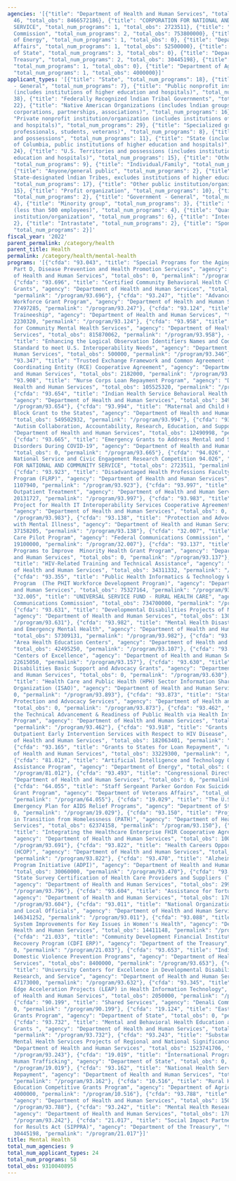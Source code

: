 ```yaml
---
agencies: '[{"title": "Department of Health and Human Services", "total_num_programs":
  46, "total_obs": 8466572186}, {"title": "CORPORATION FOR NATIONAL AND COMMUNITY
  SERVICE", "total_num_programs": 1, "total_obs": 2723511}, {"title": "Federal Communications
  Commission", "total_num_programs": 2, "total_obs": 753800000}, {"title": "Department
  of Energy", "total_num_programs": 1, "total_obs": 0}, {"title": "Department of Veterans
  Affairs", "total_num_programs": 1, "total_obs": 52500000}, {"title": "Department
  of State", "total_num_programs": 3, "total_obs": 0}, {"title": "Department of the
  Treasury", "total_num_programs": 2, "total_obs": 30445198}, {"title": "Denali Commission",
  "total_num_programs": 1, "total_obs": 0}, {"title": "Department of Agriculture",
  "total_num_programs": 1, "total_obs": 4000000}]'
applicant_types: '[{"title": "State", "total_num_programs": 18}, {"title": "Non-Government
  - General", "total_num_programs": 7}, {"title": "Public nonprofit institution/organization
  (includes institutions of higher education and hospitals)", "total_num_programs":
  38}, {"title": "Federally Recognized lndian Tribal Governments", "total_num_programs":
  22}, {"title": "Native American Organizations (includes lndian groups, cooperatives,
  corporations, partnerships, associations)", "total_num_programs": 16}, {"title":
  "Private nonprofit institution/organization (includes institutions of higher education
  and hospitals)", "total_num_programs": 29}, {"title": "Specialized group (e.g. health
  professionals, students, veterans)", "total_num_programs": 8}, {"title": "U.S. Territories
  and possessions", "total_num_programs": 11}, {"title": "State (includes District
  of Columbia, public institutions of higher education and hospitals)", "total_num_programs":
  24}, {"title": "U.S. Territories and possessions (includes institutions of higher
  education and hospitals)", "total_num_programs": 15}, {"title": "Other private institutions/organizations",
  "total_num_programs": 9}, {"title": "Individual/Family", "total_num_programs": 2},
  {"title": "Anyone/general public", "total_num_programs": 2}, {"title": "Local (includes
  State-designated lndian Tribes, excludes institutions of higher education and hospitals",
  "total_num_programs": 17}, {"title": "Other public institution/organization", "total_num_programs":
  15}, {"title": "Profit organization", "total_num_programs": 10}, {"title": "Federal",
  "total_num_programs": 2}, {"title": "Government - General", "total_num_programs":
  4}, {"title": "Minority group", "total_num_programs": 3}, {"title": "Small business
  (less than 500 employees)", "total_num_programs": 4}, {"title": "Quasi-public nonprofit
  institution/organization", "total_num_programs": 6}, {"title": "Interstate", "total_num_programs":
  2}, {"title": "Intrastate", "total_num_programs": 2}, {"title": "Sponsored organization",
  "total_num_programs": 2}]'
fiscal_year: '2022'
parent_permalink: /category/health
parent_title: Health
permalink: /category/health/mental-health
programs: '[{"cfda": "93.043", "title": "Special Programs for the Aging, Title III,
  Part D, Disease Prevention and Health Promotion Services", "agency": "Department
  of Health and Human Services", "total_obs": 0, "permalink": "/program/93.043"},
  {"cfda": "93.696", "title": "Certified Community Behavioral Health Clinic Expansion
  Grants", "agency": "Department of Health and Human Services", "total_obs": 296204783,
  "permalink": "/program/93.696"}, {"cfda": "93.247", "title": "Advanced Nursing Education
  Workforce Grant Program", "agency": "Department of Health and Human Services", "total_obs":
  77497285, "permalink": "/program/93.247"}, {"cfda": "93.124", "title": "Nurse Anesthetist
  Traineeship", "agency": "Department of Health and Human Services", "total_obs":
  2230320, "permalink": "/program/93.124"}, {"cfda": "93.958", "title": "Block Grants
  for Community Mental Health Services", "agency": "Department of Health and Human
  Services", "total_obs": 815870062, "permalink": "/program/93.958"}, {"cfda": "93.346",
  "title": "Enhancing the Logical Observation Identifiers Names and Codes (LOINC\u00ae)
  Standard to meet U.S. Interoperability Needs", "agency": "Department of Health and
  Human Services", "total_obs": 500000, "permalink": "/program/93.346"}, {"cfda":
  "93.347", "title": "Trusted Exchange Framework and Common Agreement (TEFCA) Recognized
  Coordinating Entity (RCE) Cooperative Agreement", "agency": "Department of Health
  and Human Services", "total_obs": 2182000, "permalink": "/program/93.347"}, {"cfda":
  "93.908", "title": "Nurse Corps Loan Repayment Program", "agency": "Department of
  Health and Human Services", "total_obs": 105525320, "permalink": "/program/93.908"},
  {"cfda": "93.654", "title": "Indian Health Service Behavioral Health Programs",
  "agency": "Department of Health and Human Services", "total_obs": 34992587, "permalink":
  "/program/93.654"}, {"cfda": "93.994", "title": "Maternal and Child Health Services
  Block Grant to the States", "agency": "Department of Health and Human Services",
  "total_obs": 549502932, "permalink": "/program/93.994"}, {"cfda": "93.877", "title":
  "Autism Collaboration, Accountability, Research, Education, and Support", "agency":
  "Department of Health and Human Services", "total_obs": 12490998, "permalink": "/program/93.877"},
  {"cfda": "93.665", "title": "Emergency Grants to Address Mental and Substance Use
  Disorders During COVID-19", "agency": "Department of Health and Human Services",
  "total_obs": 0, "permalink": "/program/93.665"}, {"cfda": "94.026", "title": "AmeriCorps
  National Service and Civic Engagement Research Competition 94.026", "agency": "CORPORATION
  FOR NATIONAL AND COMMUNITY SERVICE", "total_obs": 2723511, "permalink": "/program/94.026"},
  {"cfda": "93.923", "title": "Disadvantaged Health Professions Faculty Loan Repayment
  Program (FLRP)", "agency": "Department of Health and Human Services", "total_obs":
  1107940, "permalink": "/program/93.923"}, {"cfda": "93.997", "title": "Assisted
  Outpatient Treatment", "agency": "Department of Health and Human Services", "total_obs":
  20131727, "permalink": "/program/93.997"}, {"cfda": "93.983", "title": "Market Transparency
  Project for Health IT Interoperability Services Cooperative Agreement Program",
  "agency": "Department of Health and Human Services", "total_obs": 0, "permalink":
  "/program/93.983"}, {"cfda": "93.138", "title": "Protection and Advocacy for Individuals
  with Mental Illness", "agency": "Department of Health and Human Services", "total_obs":
  37158205, "permalink": "/program/93.138"}, {"cfda": "32.007", "title": "Connected
  Care Pilot Program", "agency": "Federal Communications Commission", "total_obs":
  19100000, "permalink": "/program/32.007"}, {"cfda": "93.137", "title": "Community
  Programs to Improve  Minority Health Grant Program", "agency": "Department of Health
  and Human Services", "total_obs": 0, "permalink": "/program/93.137"}, {"cfda": "93.145",
  "title": "HIV-Related Training and Technical Assistance", "agency": "Department
  of Health and Human Services", "total_obs": 34311332, "permalink": "/program/93.145"},
  {"cfda": "93.355", "title": "Public Health Informatics & Technology Workforce Development
  Program  (The PHIT Workforce Development Program)", "agency": "Department of Health
  and Human Services", "total_obs": 75327164, "permalink": "/program/93.355"}, {"cfda":
  "32.005", "title": "UNIVERSAL SERVICE FUND - RURAL HEALTH CARE", "agency": "Federal
  Communications Commission", "total_obs": 734700000, "permalink": "/program/32.005"},
  {"cfda": "93.631", "title": "Developmental Disabilities Projects of National Significance",
  "agency": "Department of Health and Human Services", "total_obs": 13000000, "permalink":
  "/program/93.631"}, {"cfda": "93.982", "title": "Mental Health Disaster Assistance
  and Emergency Mental Health", "agency": "Department of Health and Human Services",
  "total_obs": 57309131, "permalink": "/program/93.982"}, {"cfda": "93.107", "title":
  "Area Health Education Centers", "agency": "Department of Health and Human Services",
  "total_obs": 42495250, "permalink": "/program/93.107"}, {"cfda": "93.157", "title":
  "Centers of Excellence", "agency": "Department of Health and Human Services", "total_obs":
  22615050, "permalink": "/program/93.157"}, {"cfda": "93.630", "title": "Developmental
  Disabilities Basic Support and Advocacy Grants", "agency": "Department of Health
  and Human Services", "total_obs": 0, "permalink": "/program/93.630"}, {"cfda": "93.893",
  "title": "Health Care and Public Health (HPH) Sector Information Sharing and Analysis
  Organization (ISAO)", "agency": "Department of Health and Human Services", "total_obs":
  0, "permalink": "/program/93.893"}, {"cfda": "93.873", "title": "State Grants for
  Protection and Advocacy Services", "agency": "Department of Health and Human Services",
  "total_obs": 0, "permalink": "/program/93.873"}, {"cfda": "93.462", "title": "Strengthening
  the Technical Advancement & Readiness of Public Health via Health Information Exchange
  Program", "agency": "Department of Health and Human Services", "total_obs": 5076981,
  "permalink": "/program/93.462"}, {"cfda": "93.918", "title": "Grants to Provide
  Outpatient Early Intervention Services with Respect to HIV Disease", "agency": "Department
  of Health and Human Services", "total_obs": 182063401, "permalink": "/program/93.918"},
  {"cfda": "93.165", "title": "Grants to States for Loan Repayment", "agency": "Department
  of Health and Human Services", "total_obs": 33229300, "permalink": "/program/93.165"},
  {"cfda": "81.012", "title": "Artificial Intelligence and Technology Office Financial
  Assistance Program", "agency": "Department of Energy", "total_obs": 0, "permalink":
  "/program/81.012"}, {"cfda": "93.493", "title": "Congressional Directives", "agency":
  "Department of Health and Human Services", "total_obs": 0, "permalink": "/program/93.493"},
  {"cfda": "64.055", "title": "Staff Sergeant Parker Gordon Fox Suicide Prevention
  Grant Program", "agency": "Department of Veterans Affairs", "total_obs": 52500000,
  "permalink": "/program/64.055"}, {"cfda": "19.029", "title": "The U.S. President''s
  Emergency Plan for AIDS Relief Programs", "agency": "Department of State", "total_obs":
  0, "permalink": "/program/19.029"}, {"cfda": "93.150", "title": "Projects for Assistance
  in Transition from Homelessness (PATH)", "agency": "Department of Health and Human
  Services", "total_obs": 62374158, "permalink": "/program/93.150"}, {"cfda": "93.691",
  "title": "Integrating the Healthcare Enterprise FHIR Cooperative Agreement Program",
  "agency": "Department of Health and Human Services", "total_obs": 100000, "permalink":
  "/program/93.691"}, {"cfda": "93.822", "title": "Health Careers Opportunity Program
  (HCOP)", "agency": "Department of Health and Human Services", "total_obs": 13379784,
  "permalink": "/program/93.822"}, {"cfda": "93.470", "title": "Alzheimer\u2019s Disease
  Program Initiative (ADPI)", "agency": "Department of Health and Human Services",
  "total_obs": 30060000, "permalink": "/program/93.470"}, {"cfda": "93.796", "title":
  "State Survey Certification of Health Care Providers and Suppliers (Title XIX) Medicaid",
  "agency": "Department of Health and Human Services", "total_obs": 299900000, "permalink":
  "/program/93.796"}, {"cfda": "93.604", "title": "Assistance for Torture Victims",
  "agency": "Department of Health and Human Services", "total_obs": 17051813, "permalink":
  "/program/93.604"}, {"cfda": "93.011", "title": "National Organizations of State
  and Local Officials", "agency": "Department of Health and Human Services", "total_obs":
  146341252, "permalink": "/program/93.011"}, {"cfda": "93.088", "title": "Advancing
  System Improvements for Key Issues in Women''s Health", "agency": "Department of
  Health and Human Services", "total_obs": 14411148, "permalink": "/program/93.088"},
  {"cfda": "21.033", "title": "Community Development Financial Institutions Fund Equitable
  Recovery Program (CDFI ERP)", "agency": "Department of the Treasury", "total_obs":
  0, "permalink": "/program/21.033"}, {"cfda": "93.653", "title": "Indian Health Service
  Domestic Violence Prevention Programs", "agency": "Department of Health and Human
  Services", "total_obs": 8400000, "permalink": "/program/93.653"}, {"cfda": "93.632",
  "title": "University Centers for Excellence in Developmental Disabilities Education,
  Research, and Service", "agency": "Department of Health and Human Services", "total_obs":
  47173000, "permalink": "/program/93.632"}, {"cfda": "93.345", "title": "Leading
  Edge Acceleration Projects (LEAP) in Health Information Technology", "agency": "Department
  of Health and Human Services", "total_obs": 2050000, "permalink": "/program/93.345"},
  {"cfda": "90.199", "title": "Shared Services", "agency": "Denali Commission", "total_obs":
  0, "permalink": "/program/90.199"}, {"cfda": "19.124", "title": "East Asia and Pacific
  Grants Program", "agency": "Department of State", "total_obs": 0, "permalink": "/program/19.124"},
  {"cfda": "93.732", "title": "Mental and Behavioral Health Education and Training
  Grants ", "agency": "Department of Health and Human Services", "total_obs": 176675645,
  "permalink": "/program/93.732"}, {"cfda": "93.243", "title": "Substance Abuse and
  Mental Health Services Projects of Regional and National Significance", "agency":
  "Department of Health and Human Services", "total_obs": 1523741706, "permalink":
  "/program/93.243"}, {"cfda": "19.019", "title": "International Programs to Combat
  Human Trafficking", "agency": "Department of State", "total_obs": 0, "permalink":
  "/program/19.019"}, {"cfda": "93.162", "title": "National Health Service Corps Loan
  Repayment", "agency": "Department of Health and Human Services", "total_obs": 416500000,
  "permalink": "/program/93.162"}, {"cfda": "10.516", "title": "Rural Health and Safety
  Education Competitive Grants Program", "agency": "Department of Agriculture", "total_obs":
  4000000, "permalink": "/program/10.516"}, {"cfda": "93.788", "title": "Opioid STR",
  "agency": "Department of Health and Human Services", "total_obs": 1500232431, "permalink":
  "/program/93.788"}, {"cfda": "93.242", "title": "Mental Health Research Grants",
  "agency": "Department of Health and Human Services", "total_obs": 1787359481, "permalink":
  "/program/93.242"}, {"cfda": "21.017", "title": "Social Impact Partnerships to Pay
  for Results Act (SIPPRA)", "agency": "Department of the Treasury", "total_obs":
  30445198, "permalink": "/program/21.017"}]'
title: Mental Health
total_num_agencies: 9
total_num_applicant_types: 24
total_num_programs: 58
total_obs: 9310040895
---
```

